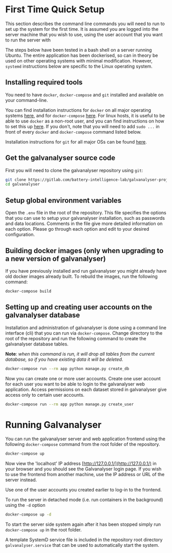 # First Time Quick Setup

This section describes the command line commands you will need to run to set up the 
system for the first time. It is assumed you are logged into the server machine that you 
wish to use, using the user account that you want to run the server with 

The steps below have been tested in a bash shell on a server running Ubuntu. The entire 
application has been dockerised, so can in theory be used on other operating systems 
with minimal modification. However, `systemd` instructions below are specific to the 
Linux operating system.


## Installing required tools

You need to have `docker`, `docker-compose` and `git` installed and available on your 
command-line. 

You can find installation instructions for `docker` on all major operating systems 
[here](https://docs.docker.com/engine/install/), and for `docker-compose` 
[here](https://docs.docker.com/compose/install/). For linux hosts, it is useful to be 
able to use `docker` as a non-root user, and you can find instructions on how to set 
this up [here](https://docs.docker.com/engine/install/linux-postinstall/). If you don't, 
note that you will need to add `sudo ...` in front of every `docker` and 
`docker-compose` command listed below.

Installation instructions for `git` for all major OSs can be found 
[here](https://git-scm.com/book/en/v2/Getting-Started-Installing-Git).

## Get the galvanalyser source code

First you will need to clone the galvanalyser repository using `git`:

```bash
git clone https://gitlab.com/battery-intelligence-lab/galvanalyser-project/galvanalyser.git
cd galvanalyser
```

## Setup global environment variables

Open the `.env` file in the root of the repository. This file specifies the options that 
you can use to setup your galvanalyser installation, such as passwords and data 
locations. Comments in the file give more detailed information on each option. Please go 
through each option and edit to your desired configuration.

## Building docker images (only when upgrading to a new version of galvanalyser)

If you have previously installed and run galvanalyser you might already have old docker 
images already built. To rebuild the images, run the following command:

```bash
docker-compose build
```

## Setting up and creating user accounts on the galvanalyser database

Installation and administration of galvanalyser is done using a command line interface 
(cli) that you can run via `docker-compose`. Change directory to the root of the repository 
and run the following command to create the galvanalyser database tables. 

**Note**: *when this command is run, it will drop all tables from the current database, 
so if you have existing data it will be deleted.*

```bash
docker-compose run --rm app python manage.py create_db
```

Now you can create one or more user accounts. Create one user account for each user you 
want to be able to login to the galvanalyser web application. Access permissions on each 
dataset stored in galvanalyser give access only to certain user accounts.

```bash
docker-compose run --rm app python manage.py create_user
```

# Running Galvanalyser

You can run the galvanalyser server and web application frontend using the following 
`docker-compose` command from the root folder of the repository.

```bash
docker-compose up
```

Now view the 'localhost' IP address [http://127.0.0.1/](http://127.0.0.1/) in your 
browser and you should see the Galvanalyser login page. If you wish to use the frontend 
from another machine, use the IP address or URL of the server instead. 

Use one of the user accounts you created earlier to log-in to the frontend.

To run the server in detached mode (i.e. run containers in the background) using the 
`-d` option

```bash
docker-compose up -d
```

To start the server side system again after it has been stopped simply run 
`docker-compose up` in the root folder.

A template SystemD service file is included in the repository root directory 
`galvanalyser.service` that can be used to automatically start the system.
